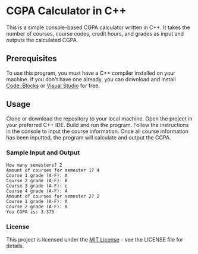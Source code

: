 # CGPA Calculator in C++

This is a simple console-based CGPA calculator written in C++. It takes the number of courses, course codes, credit hours, and grades as input and outputs the calculated CGPA.

## Prerequisites

To use this program, you must have a C++ compiler installed on your machine. If you don't have one already, you can download and install [Code::Blocks](http://www.codeblocks.org/downloads) or [Visual Studio](https://visualstudio.microsoft.com/downloads/) for free.

## Usage

Clone or download the repository to your local machine.
Open the project in your preferred C++ IDE.
Build and run the program.
Follow the instructions in the console to input the course information.
Once all course information has been inputted, the program will calculate and output the CGPA.

### Sample Input and Output

```
How many semesters? 2
Amount of courses for semester 1? 4
Course 1 grade (A-F): A
Course 2 grade (A-F): B
Course 3 grade (A-F): c
Course 4 grade (A-F): A
Amount of courses for semester 2? 2
Course 1 grade (A-F): A
Course 2 grade (A-F): B
You CGPA is: 3.375
```


### License 

This project is licensed under the [MIT License](https://opensource.org/license/mit/) - see the LICENSE file for details.